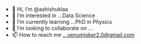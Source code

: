 - 👋 Hi, I’m @ashishuklaa
- 👀 I’m interested in ...Data Science
- 🌱 I’m currently learning ...PhD in Physics
- 💞️ I’m looking to collaborate on ...
- 📫 How to reach me ...venumjoker2.0@gmail.com

<!---
ashishuklaa/ashishuklaa is a ✨ special ✨ repository because its `README.md` (this file) appears on your GitHub profile.
You can click the Preview link to take a look at your changes.
--->
